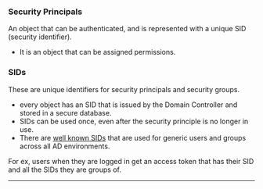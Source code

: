 
### Security Principals

An object that can be authenticated, and is represented with a unique SID (security identifier).
- It is an object that can be assigned permissions.

### SIDs

These are unique identifiers for security principals and security groups.
- every object has an SID that is issued by the Domain Controller and stored in a secure database.
- SIDs can be used once, even after the security principle is no longer in use.
- There are [well known SIDs](https://ldapwiki.com/wiki/Wiki.jsp?page=Well-known%20Security%20Identifiers) that are used for generic users and groups across all AD environments.

For ex, users when they are logged in get an access token that has their SID and all the SIDs they are groups of.

---
